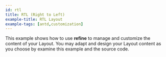 ```yaml
---
id: rtl
title: RTL (Right to Left)
example-title: RTL Layout
example-tags: [antd,customization]
---
```


This example shows how to use **refine** to manage and customize the content of your Layout. You may adapt and design your Layout content as you choose by examine this example and the source code.

<StackblitzExample path="customization-rtl" />
